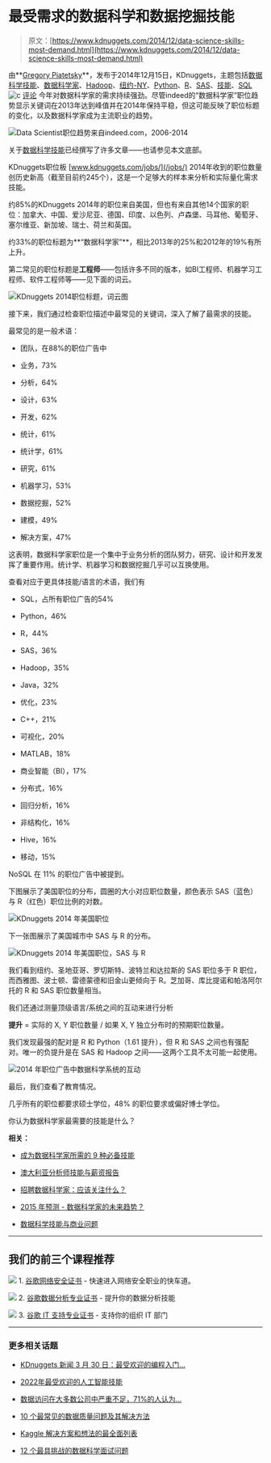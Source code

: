 # 最受需求的数据科学和数据挖掘技能

> 原文：[https://www.kdnuggets.com/2014/12/data-science-skills-most-demand.html](https://www.kdnuggets.com/2014/12/data-science-skills-most-demand.html)

由**[Gregory Piatetsky](https://www.kdnuggets.com/author/gregory-piatetsky "Gregory Piatetsky的文章")**，发布于2014年12月15日，KDnuggets，主题包括[数据科学技能](https://www.kdnuggets.com/tag/data-science-skills)、[数据科学家](https://www.kdnuggets.com/tag/data-scientist)、[Hadoop](https://www.kdnuggets.com/tag/hadoop)、[纽约-NY](https://www.kdnuggets.com/tag/new-york-ny)、[Python](https://www.kdnuggets.com/tag/python)、[R](https://www.kdnuggets.com/tag/r)、[SAS](https://www.kdnuggets.com/tag/sas)、[技能](https://www.kdnuggets.com/tag/skills)、[SQL](https://www.kdnuggets.com/tag/sql)![c](../Images/3d9c022da2d331bb56691a9617b91b90.png) [评论](#comments) 今年对数据科学家的需求持续强劲。尽管indeed的“数据科学家”职位趋势显示关键词在2013年达到峰值并在2014年保持平稳，但这可能反映了职位标题的变化，以及数据科学家成为主流职业的趋势。

![Data Scientist职位趋势来自indeed.com，2006-2014](../Images/890ca4683f6638bccd097a21999def67.png)

关于[数据科学技能](/tag/data-science-skills)已经撰写了许多文章——也请参见本文底部。

KDnuggets职位板 [www.kdnuggets.com/jobs/](/jobs/) 2014年收到的职位数量创历史新高（截至目前约245个），这是一个足够大的样本来分析和实际量化需求技能。

约85%的KDnuggets 2014年的职位来自美国，但也有来自其他14个国家的职位：加拿大、中国、爱沙尼亚、德国、印度、以色列、卢森堡、马耳他、葡萄牙、塞尔维亚、新加坡、瑞士、荷兰和英国。

约33%的职位标题为**“数据科学家”**，相比2013年的25%和2012年的19%有所上升。

第二常见的职位标题是**工程师**——包括许多不同的版本，如BI工程师、机器学习工程师、软件工程师等——见下面的词云。

![KDnuggets 2014职位标题，词云图](../Images/ddd959cea46d3240a30190a0a229d613.png)

接下来，我们通过检查职位描述中最常见的关键词，深入了解了最需求的技能。

最常见的是一般术语：

+   团队，在88%的职位广告中

+   业务，73%

+   分析，64%

+   设计，63%

+   开发，62%

+   统计，61%

+   统计学，61%

+   研究，61%

+   机器学习，53%

+   数据挖掘，52%

+   建模，49%

+   解决方案，47%

这表明，数据科学家职位是一个集中于业务分析的团队努力，研究、设计和开发发挥了重要作用。统计学、机器学习和数据挖掘几乎可以互换使用。

查看对应于更具体技能/语言的术语，我们有

+   SQL，占所有职位广告的54%

+   Python，46%

+   R，44%

+   SAS，36%

+   Hadoop，35%

+   Java，32%

+   优化，23%

+   C++，21%

+   可视化，20%

+   MATLAB，18%

+   商业智能（BI），17%

+   分布式，16%

+   回归分析，16%

+   非结构化，16%

+   Hive，16%

+   移动，15%

NoSQL 在 11% 的职位广告中被提到。

下图展示了美国职位的分布，圆圈的大小对应职位数量，颜色表示 SAS（蓝色）与 R（红色）职位比例的对数。

![KDnuggets 2014 年美国职位](../Images/54837efe930efbbc383d49e781b284e7.png)

下一张图展示了美国城市中 SAS 与 R 的分布。

![KDnuggets 2014 年美国职位，SAS 与 R](../Images/1dae785ba4a636ac8bb3e1782bc317a8.png)

我们看到纽约、圣地亚哥、罗切斯特、波特兰和达拉斯的 SAS 职位多于 R 职位，而西雅图、波士顿、雷德蒙德和旧金山更倾向于 R。芝加哥、库比提诺和帕洛阿尔托的 R 和 SAS 职位数量相当。

我们还通过测量顶级语言/系统之间的互动来进行分析

**提升** = 实际的 X, Y 职位数量 / 如果 X, Y 独立分布时的预期职位数量。

我们发现最强的配对是 R 和 Python（1.61 提升），但 R 和 SAS 之间也有强配对。唯一的负提升是在 SAS 和 Hadoop 之间——这两个工具不太可能一起使用。

![2014 年职位广告中数据科学系统的互动](../Images/81003bef2e4b1333566486d6ca7c27c5.png)

最后，我们查看了教育情况。

几乎所有的职位都要求硕士学位，48% 的职位要求或偏好博士学位。

你认为数据科学家最需要的技能是什么？

**相关：**

+   [成为数据科学家所需的 9 种必备技能](/2014/11/9-must-have-skills-data-scientist.html)

+   [澳大利亚分析师技能与薪资报告](/2014/12/australia-analytics-professionals-skills-salary-report.html)

+   [招聘数据科学家：应该关注什么？](/2014/09/hiring-data-scientist-what-to-look-for.html)

+   [2015 年预测 - 数据科学家的未来趋势？](/2014/12/2015-predictions-data-scientists.html)

+   [数据科学技能与商业问题](/2014/06/data-science-skills-business-problems.html)

* * *

## 我们的前三个课程推荐

![](../Images/0244c01ba9267c002ef39d4907e0b8fb.png) 1\. [谷歌网络安全证书](https://www.kdnuggets.com/google-cybersecurity) - 快速进入网络安全职业的快车道。

![](../Images/e225c49c3c91745821c8c0368bf04711.png) 2\. [谷歌数据分析专业证书](https://www.kdnuggets.com/google-data-analytics) - 提升你的数据分析技能

![](../Images/0244c01ba9267c002ef39d4907e0b8fb.png) 3\. [谷歌 IT 支持专业证书](https://www.kdnuggets.com/google-itsupport) - 支持你的组织 IT 部门

* * *

### 更多相关话题

+   [KDnuggets 新闻 3 月 30 日：最受欢迎的编程入门…](https://www.kdnuggets.com/2022/n13.html)

+   [2022年最受欢迎的人工智能技能](https://www.kdnuggets.com/2022/08/indemand-artificial-intelligence-skills-learn-2022.html)

+   [数据访问在大多数公司中严重不足，71%的人认为…](https://www.kdnuggets.com/2023/07/mostly-data-access-severely-lacking-synthetic-data-help.html)

+   [10 个最常见的数据质量问题及其解决方法](https://www.kdnuggets.com/2022/11/10-common-data-quality-issues-fix.html)

+   [Kaggle 解决方案和想法的最全面列表](https://www.kdnuggets.com/2022/11/comprehensive-list-kaggle-solutions-ideas.html)

+   [12 个最具挑战的数据科学面试问题](https://www.kdnuggets.com/2022/07/12-challenging-data-science-interview-questions.html)
